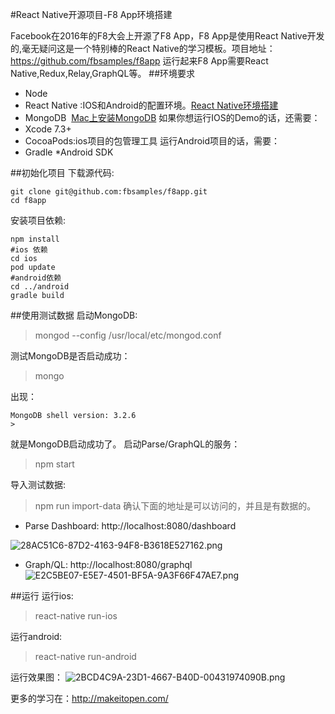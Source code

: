 #React Native开源项目-F8 App环境搭建

Facebook在2016年的F8大会上开源了F8 App，F8 App是使用React Native开发的,毫无疑问这是一个特别棒的React Native的学习模板。项目地址：https://github.com/fbsamples/f8app
运行起来F8 App需要React Native,Redux,Relay,GraphQL等。
##环境要求

* Node
* React Native :IOS和Android的配置环境。[React Native环境搭建](https://segmentfault.com/a/1190000004477951)
* MongoDB  [Mac上安装MongoDB](https://segmentfault.com/a/1190000003692872)
如果你想运行IOS的Demo的话，还需要：
* Xcode 7.3+
* CocoaPods:ios项目的包管理工具
运行Android项目的话，需要：
* Gradle
*Android SDK

##初始化项目
下载源代码:
```
git clone git@github.com:fbsamples/f8app.git
cd f8app
```
安装项目依赖:
```
npm install
#ios 依赖 
cd ios
pod update
#android依赖
cd ../android
gradle build
```
##使用测试数据
启动MongoDB:
> mongod --config /usr/local/etc/mongod.conf

测试MongoDB是否启动成功：
>mongo

出现：
```
MongoDB shell version: 3.2.6
>
```
就是MongoDB启动成功了。
启动Parse/GraphQL的服务：
>npm start

导入测试数据:
>npm run import-data
确认下面的地址是可以访问的，并且是有数据的。

* Parse Dashboard: http://localhost:8080/dashboard

![28AC51C6-87D2-4163-94F8-B3618E527162.png](http://upload-images.jianshu.io/upload_images/22188-f406aeb0738de92c.png?imageMogr2/auto-orient/strip%7CimageView2/2/w/1240)

* Graph/QL: http://localhost:8080/graphql
![E2C5BE07-E5E7-4501-BF5A-9A3F66F47AE7.png](http://upload-images.jianshu.io/upload_images/22188-3a2339818b93e556.png?imageMogr2/auto-orient/strip%7CimageView2/2/w/1240)

##运行
运行ios:
>react-native run-ios

运行android:
>react-native run-android

运行效果图：
![2BCD4C9A-23D1-4667-B40D-00431974090B.png](http://upload-images.jianshu.io/upload_images/22188-53a7ca9d0b17b215.png?imageMogr2/auto-orient/strip%7CimageView2/2/w/1240)

更多的学习在：http://makeitopen.com/

